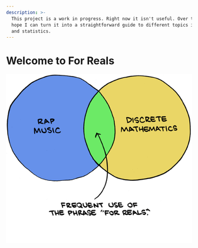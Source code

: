 ```yaml
---
description: >-
  This project is a work in progress. Right now it isn't useful. Over time, I
  hope I can turn it into a straightforward guide to different topics in math
  and statistics.
---
```


# Welcome to For Reals

![](.gitbook/assets/forreals.gif)



